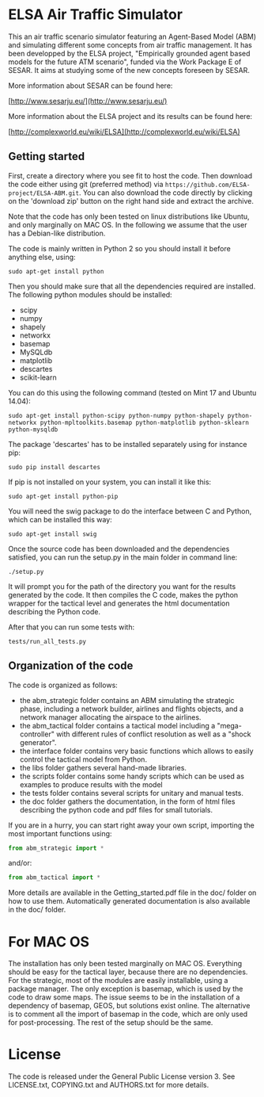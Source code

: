# ELSA Air Traffic Simulator 

This an air traffic scenario simulator featuring an Agent-Based Model (ABM) and simulating different some concepts from air traffic management. It has been developped by the ELSA project, "Empirically grounded agent based models for the future ATM scenario", funded via the Work Package E of SESAR. It aims at studying some of the new concepts foreseen by SESAR. 

More information about SESAR can be found here:

[http://www.sesarju.eu/](http://www.sesarju.eu/)

More information about the ELSA project and its results can be found here:

[http://complexworld.eu/wiki/ELSA](http://complexworld.eu/wiki/ELSA)

## Getting started

First, create a directory where you see fit to host the code. Then download the code
either using git (preferred method) via `https://github.com/ELSA-project/ELSA-ABM.git`. You can also download the code directly by clicking on the 'download zip' button on the right hand side and extract the archive.

Note that the code has only been tested on linux distributions like Ubuntu, and only marginally on MAC OS. In the following we assume that the user has a Debian-like distribution.

The code is mainly written in Python 2 so you should install it before anything else, using:

```
sudo apt-get install python
```

Then you should make sure that all the dependencies required are installed. The following python modules should be installed:

* scipy
* numpy
* shapely
* networkx
* basemap
* MySQLdb
* matplotlib
* descartes
* scikit-learn

You can do this using the following command (tested on Mint 17 and Ubuntu 14.04):

```
sudo apt-get install python-scipy python-numpy python-shapely python-networkx python-mpltoolkits.basemap python-matplotlib python-sklearn python-mysqldb
```

The package 'descartes' has to be installed separately using for instance pip:
```
sudo pip install descartes
```

If pip is not installed on your system, you can install it like this:
```
sudo apt-get install python-pip 
```

You will need the swig package to do the interface between C and Python, which can be installed this way:
```
sudo apt-get install swig
```

Once the source code has been downloaded and the dependencies satisfied, you can run the setup.py in the main folder in command line:

```
./setup.py
```

It will prompt you for the path of the directory you want for the results generated by the code. It then compiles the C code, makes the python wrapper for the tactical level and generates the html documentation describing the Python code.

After that you can run some tests with:

```
tests/run_all_tests.py
```

## Organization of the code

The code is organized as follows:
* the abm_strategic folder contains an ABM simulating the strategic phase, including a network builder, airlines and flights objects, and a network manager allocating the airspace to the airlines. 
* the abm_tactical folder contains a tactical model including a "mega-controller" with different rules of conflict resolution as well as a "shock generator".
* the interface folder contains very basic functions which allows to easily control the tactical model from Python.
* the libs folder gathers several hand-made libraries.
* the scripts folder contains some handy scripts which can be used as examples to produce results with the model
* the tests folder contains several scripts for unitary and manual tests. 
* the doc folder gathers the documentation, in the form of html files describing the python code and pdf files for small tutorials.

If you are in a hurry, you can start right away your own script, importing the most important functions using:

```python
from abm_strategic import *
```

and/or:

```python
from abm_tactical import *
```

More details are available in the Getting_started.pdf file in the doc/ folder on how to use them. Automatically generated documentation is also available in the doc/ folder.

# For MAC OS

The installation has only been tested marginally on MAC OS. Everything should be easy for the tactical layer, because there are no dependencies. For the strategic, most of the modules are easily installable, using a package manager. The only exception is basemap, which is used by the code to draw some maps. The issue seems to be in the installation of a dependency of basemap, GEOS, but solutions exist online. The alternative is to comment all the import of basemap in the code, which are only used for post-processing. The rest of the setup should be the same.

# License

The code is released under the General Public License version 3. See LICENSE.txt, COPYING.txt and AUTHORS.txt for more details.